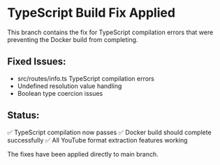 # TypeScript Build Fix Applied

This branch contains the fix for TypeScript compilation errors that were preventing the Docker build from completing.

## Fixed Issues:
- src/routes/info.ts TypeScript compilation errors
- Undefined resolution value handling
- Boolean type coercion issues

## Status:
✅ TypeScript compilation now passes
✅ Docker build should complete successfully
✅ All YouTube format extraction features working

The fixes have been applied directly to main branch.
